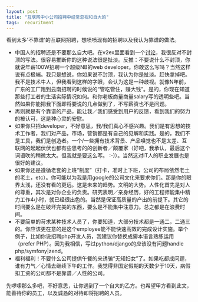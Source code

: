 ```yaml
---
layout: post
title: "互联网中小公司招聘中经常忽视和自大的"
tags:  recuritment
---
```


看到太多'不靠谱'的互联网招聘，想喷喷现有的招聘以及我认为靠谱的做法。

<ul>
<li>
中国人的招聘还是不要那么自大吧。在v2ex里面看到一个<a href='http://www.v2ex.com/t/79706'>讨论</a>，我很反对不封顶的写法。很容易推断你的这种说法很是扯淡。反推：不要说什么不封顶，你就说年薪100W招聘一个超级NB的web developer。你敢这么写吗？当然这样说有点极端。我只是想说，你如果说不封顶，我认为你是扯淡。赶快拿掉吧。我不是技术牛人，但我看到这样的字眼，会认为这是一种歧视。就像N年前，广东的工厂跑到云南招聘的时候说的“管吃管住，赚大钱”。是的，你现在知道那些打工者的生活实际情况如何。和你老板商量商量salary写的透明些吧。当然如果你能把我下面即将要说的几点做到了，不写薪资也不是问题。
</li>
<li>
再则就是有个靠谱的产品，能让我／我们感受到用户的反馈，看到我们的努力的被认可，这是种心灵的安慰。
</li>
<li>
如果你只招developer，不好意思，我/我们真心不感兴趣。我们是有思想的技术工作者，我们对产品，市场，营销都是有自己的见解和实践。是的，我们不是工具，我们是创造者。一个/一些拥有技术背景、产品嗅觉也不是太差、互联网的起起伏伏也都有些思考的的创新者／颠覆家（好吧，我承认，最后这个词语吹的稍微太大。但我就是要这么写。 :-)）。当然这对IT人的职业发展也是很好的建议。
</li>
<li>
如果你还是遵循老套的上班“制度”（打卡，准时上下班，公司的布局依然老土的老土，etc）。你可能以为我是用google的公司文化来要求你们。那是你的眼界太浅，还没有看的更远。这是未来的趋势。文明的大势。人性化首先是对人的尊重，其次是对你企业的负责。研究表明／亲身经历，好的工程师能集中精力工作4小时，就已经很出色的。当然是保证高质量的产出的前提下。其它的时间要么是在破坏完美的东西，要么是不能集中注意力。总之都是在浪费时间。
</li>
<li>
不要简单的苛求某种技术人员了，你要知道，大部分技术都是一通二，二通三的。你应该更在意的是这个employee能不能快速高效的完成设计实施。举个例子，比如你说招聘php开发人员，我建议你替换成脚本语言熟练运用（prefer PHP）。因为我相信，写过python/django的应该没有问题handle php/symfony|zend。
</li>
<li>
福利福利！不要什么公司提供午餐的来诱骗“无知妇女”了。如果吃都成问题，谁有力气／心情去继续下午的工作。我觉得非国定假期的天数少于10天，病假扣工资的公司都不是靠谱／人性的公司。
</li>
</ul>

先啰嗦那么多吧，不好意思，让你遇到了一个自大的乙方。也希望甲方看到此文，能善待你的员工，以及诚恳的对待即将招聘的人员。
